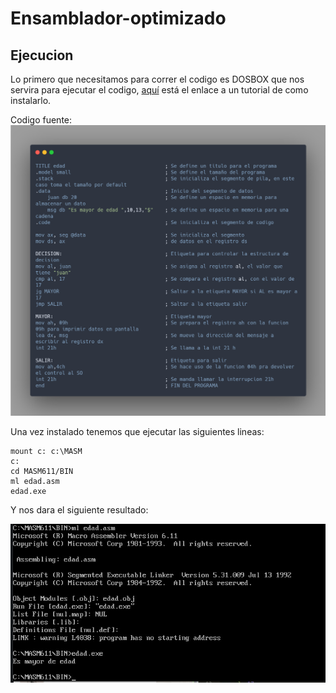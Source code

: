 # Ensamblador-optimizado

## Ejecucion
Lo primero que necesitamos para correr el codigo es DOSBOX que nos servira para ejecutar el codigo, [aquí](https://www.youtube.com/watch?v=vECpJYjYAcs) está el enlace a un tutorial de como instalarlo.

Codigo fuente:
![source-code](https://github.com/elalo4171/ensamblador-optimizado/blob/master/images/carbon.png)

Una vez instalado tenemos que ejecutar las siguientes lineas:

```
mount c: c:\MASM
c:
cd MASM611/BIN
ml edad.asm
edad.exe
```

Y nos dara el siguiente resultado:

![codigo-corriendo](https://github.com/elalo4171/ensamblador-optimizado/blob/master/images/run.jpeg)

